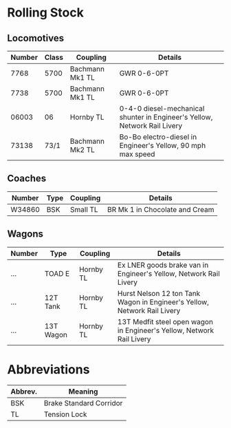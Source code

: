 # Rolling Stock

## Locomotives

Number | Class | Coupling        | Details
-------|-------|-----------------|---------
7768   | 5700  | Bachmann Mk1 TL | GWR 0-6-0PT
7738   | 5700  | Bachmann Mk1 TL | GWR 0-6-0PT
06003  | 06    | Hornby TL       | 0-4-0 diesel-mechanical shunter in Engineer's Yellow, Network Rail Livery
73138  | 73/1  | Bachmann Mk2 TL | Bo-Bo electro-diesel in Engineer's Yellow, 90 mph max speed

## Coaches

Number | Type   | Coupling  | Details
-------|--------|-----------|--------
W34860 | BSK    | Small TL  | BR Mk 1 in Chocolate and Cream

## Wagons

Number | Type      | Coupling  | Details
-------|-----------|-----------|--------
…      | TOAD E    | Hornby TL | Ex LNER goods brake van in Engineer's Yellow, Network Rail Livery
…      | 12T Tank  | Hornby TL | Hurst Nelson 12 ton Tank Wagon in Engineer's Yellow, Network Rail Livery
…      | 13T Wagon | Hornby TL | 13T Medfit steel open wagon in Engineer's Yellow, Network Rail Livery

# Abbreviations

Abbrev. | Meaning
--------|--------
BSK     | Brake Standard Corridor
TL      | Tension Lock
